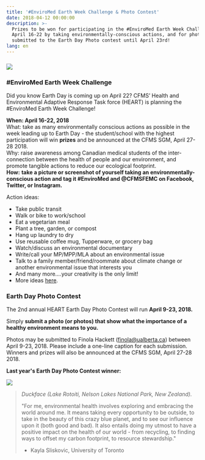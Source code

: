 ```yaml
---
title: '#EnviroMed Earth Week Challenge & Photo Contest'
date: 2018-04-12 00:00:00
description: >-
  Prizes to be won for participating in the #EnviroMed Earth Week Challenge
  April 16-22 by taking environmentally-conscious actions, and for photos
  submitted to the Earth Day Photo contest until April 23rd!
lang: en
---
```


### ![](/uploads/earth-day.png)

### #EnviroMed Earth Week Challenge

Did you know Earth Day is coming up on April 22? CFMS’ Health and Environmental Adaptive Response Task force (HEART) is planning the #EnviroMed Earth Week Challenge!

**When: April 16-22, 2018**<br>What: take as many environmentally conscious actions as possible in the week leading up to Earth Day - the student/school with the highest participation will win **prizes** and be announced at the CFMS SGM, April 27-28 2018.<br>Why: raise awareness among Canadian medical students of the inter-connection between the health of people and our environment, and promote tangible actions to reduce our ecological footprint.<br>**How:** **take a picture or screenshot of yourself taking an environmentally-conscious action and tag it #EnviroMed and @CFMSFEMC on Facebook, Twitter, or Instagram.**

Action ideas:

* Take public transit
* Walk or bike to work/school
* Eat a vegetarian meal
* Plant a tree, garden, or compost
* Hang up laundry to dry
* Use reusable coffee mug, Tupperware, or grocery bag
* Watch/discuss an environmental documentary
* Write/call your MP/MPP/MLA about an environmental issue
* Talk to a family member/friend/roommate about climate change or another environmental issue that interests you
* And many more….your creativity is the only limit!
* More ideas [here](https://www.green18.org/the-green-18).

### Earth Day Photo Contest

The 2nd annual HEART Earth Day Photo Contest will run **April 9-23, 2018.**

Simply **submit a photo (or photos) that show what the importance of a healthy environment means to you.**

Photos may be submitted to Finola Hackett ([finola@ualberta.ca](javascript:void(location.href='mailto:'+String.fromCharCode(102,105,110,111,108,97,64,117,97,108,98,101,114,116,97,46,99,97)))) between April 9-23, 2018. Please include a one-line caption for each submission. Winners and prizes will also be announced at the CFMS SGM, April 27-28 2018.

**Last year's Earth Day Photo Contest winner:**

![](/uploads/1-nelson-lakes-national-park-nz.jpg)

> *Duckface (Lake Rotoiti, Nelson Lakes National Park, New Zealand).*
>
>
> "For me, environmental health involves exploring and embracing the world around me. It means taking every opportunity to be outside, to take in the beauty of this crazy blue planet, and to see our influence upon it (both good and bad). It also entails doing my utmost to have a positive impact on the health of our world - from recycling, to finding ways to offset my carbon footprint, to resource stewardship."
>
>
>
> * Kayla Sliskovic, University of Toronto